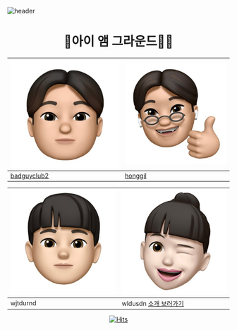 ![header](https://capsule-render.vercel.app/api?type=waving&color=auto&height=250&section=header&text=I%20AM%20GROUND%207&fontSize=80)

<center>

# 🤸아이 앰 그라운드🤸‍♂️

</center>

|![image.jpg1](https://github.com/honggil-gps/Team/blob/main/source/badguyclub2.jpg) |![image.jpg2](https://github.com/honggil-gps/Team/blob/main/source/honggil-gps.jpg)|
|--------------------------|-----------------------|
|[badguyclub2](source/badguyclub2/badguyclub2.md)| [honggil](source/honggil-gps/honggil-gps.md)|  

|![image.jpg1](https://github.com/honggil-gps/Team/blob/main/source/jtdurnd.jpg) |![image.jpg2](https://github.com/honggil-gps/Team/blob/main/source/wldusdn.jpg)|
|--------------------------|-----------------------|
|wjtdurnd| wldusdn [소개 보러가기](/source/wldusdn/wldusdn.md)| 

<center>

[![Hits](https://hits.seeyoufarm.com/api/count/incr/badge.svg?url=https%3A%2F%2Fgithub.com%2Fhonggil-gps%2FTeam.git&count_bg=%23498A7D&title_bg=%23555555&icon=tinder.svg&icon_color=%23E7E7E7&title=hits&edge_flat=false)](https://hits.seeyoufarm.com) 

</center>
